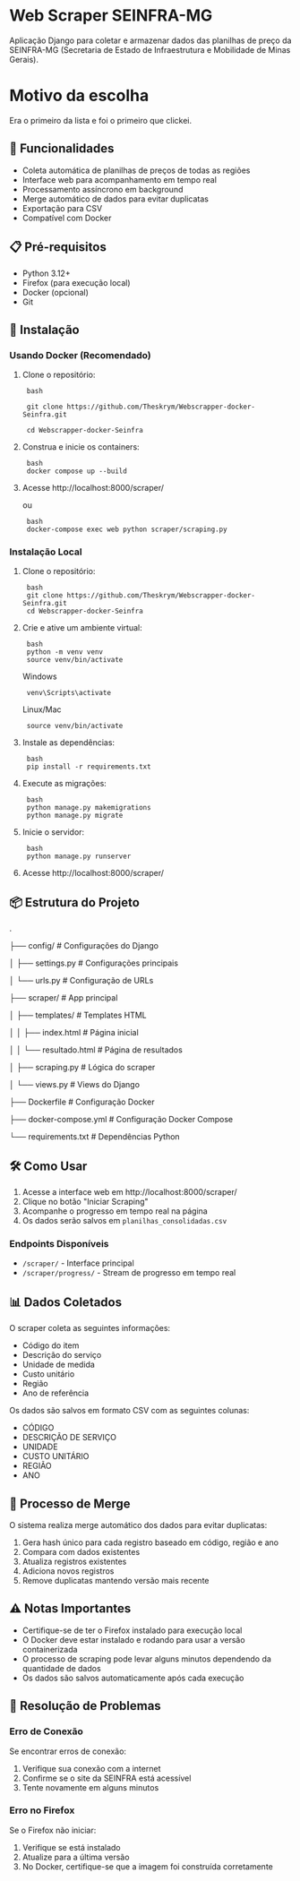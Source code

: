 # Web Scraper SEINFRA-MG

Aplicação Django para coletar e armazenar dados das planilhas de preço da SEINFRA-MG (Secretaria de Estado de Infraestrutura e Mobilidade de Minas Gerais).

# Motivo da escolha

Era o primeiro da lista e foi o primeiro que clickei.

## 🚀 Funcionalidades

- Coleta automática de planilhas de preços de todas as regiões
- Interface web para acompanhamento em tempo real
- Processamento assíncrono em background
- Merge automático de dados para evitar duplicatas
- Exportação para CSV
- Compatível com Docker

## 📋 Pré-requisitos

- Python 3.12+
- Firefox (para execução local)
- Docker (opcional)
- Git

## 🔧 Instalação

### Usando Docker (Recomendado)

1. Clone o repositório:

        bash

        git clone https://github.com/Theskrym/Webscrapper-docker-Seinfra.git

        cd Webscrapper-docker-Seinfra


2. Construa e inicie os containers:

        bash
        docker compose up --build

3. Acesse http://localhost:8000/scraper/

   ou

        bash
        docker-compose exec web python scraper/scraping.py
   
### Instalação Local

1. Clone o repositório:

        bash
        git clone https://github.com/Theskrym/Webscrapper-docker-Seinfra.git
        cd Webscrapper-docker-Seinfra

2. Crie e ative um ambiente virtual:

        bash
        python -m venv venv
        source venv/bin/activate

    Windows

        venv\Scripts\activate

    Linux/Mac

        source venv/bin/activate

3. Instale as dependências:

        bash
        pip install -r requirements.txt

4. Execute as migrações:

        bash
        python manage.py makemigrations
        python manage.py migrate

5. Inicie o servidor:

        bash
        python manage.py runserver

6. Acesse http://localhost:8000/scraper/

## 📦 Estrutura do Projeto

.

├── config/ # Configurações do Django

│ ├── settings.py # Configurações principais

│ └── urls.py # Configuração de URLs

├── scraper/ # App principal

│ ├── templates/ # Templates HTML

│ │ ├── index.html # Página inicial

│ │ └── resultado.html # Página de resultados

│ ├── scraping.py # Lógica do scraper

│ └── views.py # Views do Django

├── Dockerfile # Configuração Docker

├── docker-compose.yml # Configuração Docker Compose

└── requirements.txt # Dependências Python

## 🛠️ Como Usar

1. Acesse a interface web em http://localhost:8000/scraper/
2. Clique no botão "Iniciar Scraping"
3. Acompanhe o progresso em tempo real na página
4. Os dados serão salvos em `planilhas_consolidadas.csv`

### Endpoints Disponíveis

- `/scraper/` - Interface principal
- `/scraper/progress/` - Stream de progresso em tempo real

## 📊 Dados Coletados

O scraper coleta as seguintes informações:
- Código do item
- Descrição do serviço
- Unidade de medida
- Custo unitário
- Região
- Ano de referência

Os dados são salvos em formato CSV com as seguintes colunas:
- CÓDIGO
- DESCRIÇÃO DE SERVIÇO
- UNIDADE
- CUSTO UNITÁRIO
- REGIÃO
- ANO

## 🔄 Processo de Merge

O sistema realiza merge automático dos dados para evitar duplicatas:
1. Gera hash único para cada registro baseado em código, região e ano
2. Compara com dados existentes
3. Atualiza registros existentes
4. Adiciona novos registros
5. Remove duplicatas mantendo versão mais recente

## ⚠️ Notas Importantes

- Certifique-se de ter o Firefox instalado para execução local
- O Docker deve estar instalado e rodando para usar a versão containerizada
- O processo de scraping pode levar alguns minutos dependendo da quantidade de dados
- Os dados são salvos automaticamente após cada execução

## 🐛 Resolução de Problemas

### Erro de Conexão
Se encontrar erros de conexão:
1. Verifique sua conexão com a internet
2. Confirme se o site da SEINFRA está acessível
3. Tente novamente em alguns minutos

### Erro no Firefox
Se o Firefox não iniciar:
1. Verifique se está instalado
2. Atualize para a última versão
3. No Docker, certifique-se que a imagem foi construída corretamente

